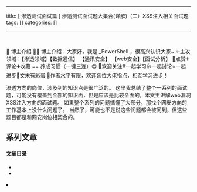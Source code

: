 
--- 
title:  [ 渗透测试面试篇 ] 渗透测试面试题大集合(详解)（二）XSS注入相关面试题 
tags: []
categories: [] 

---
​

>  
 🍬 博主介绍 👨‍🎓 博主介绍：大家好，我是 _PowerShell ，很高兴认识大家~ ✨主攻领域：【渗透领域】【数据通信】 【通讯安全】 【web安全】【面试分析】 🎉点赞➕评论➕收藏 == 养成习惯（一键三连）😋 🎉欢迎关注💗一起学习👍一起讨论⭐️一起进步📝文末有彩蛋 🙏作者水平有限，欢迎各位大佬指点，相互学习进步！ 


>  
 渗透方向的岗位，涉及到的知识点是很广泛的。 这里我总结了整个一系列的面试题，可能没有覆盖到全部的知识面，但是应该是比较全面的，本文主讲解web漏洞XSS注入方向的面试题。 如果整个系列的问题搞懂了大部分，那找个网安方向的工作基本上没什么问题了。 当然了，可能也不是说这些问题都会被问到，但这些题目都是和网安岗位相契合的。 


## 系列文章

 

#### 文章目录

  - 
  - 
  <li>
 